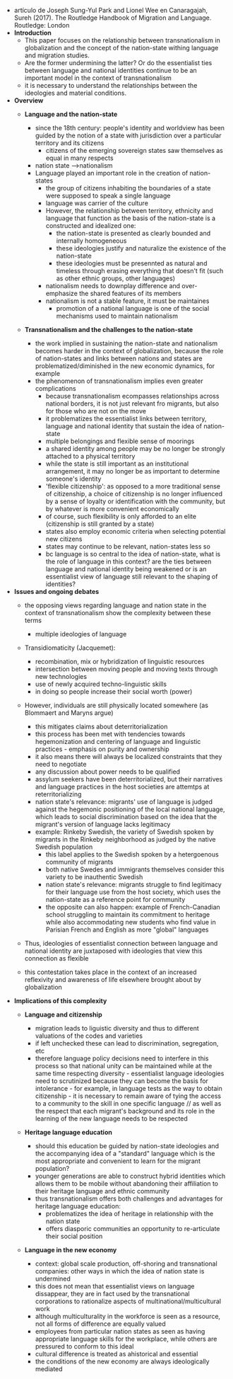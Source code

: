 - artículo de Joseph Sung-Yul Park and Lionel Wee en Canaragajah, Sureh (2017). The Routledge Handbook of Migration and Language. Routledge: London
- **Introduction**
	- This paper focuses on the relationship between transnationalism in globalization and the concept of the nation-state withing language and migration studies.
	- Are the former undermining the latter? Or do the essentialist ties between language and national identities continue to be an important model in the context of transnationalism
	- it is necessary to understand the relationships between the ideologies and material conditions.
- **Overview**
	- **Language and the nation-state**
		- since the 18th century: people's identity and worldview has been guided by the notion of a state with jurisdiction over a particular territory and its citizens 
			- citizens of the emerging sovereign states saw themselves as equal in many respects
		- nation state -->nationalism
		- Language played an important role in the creation of nation-states 
			- the group of citizens inhabiting the boundaries of a state were supposed to speak a single language
			- language was carrier of the culture
			- However, the relationship between territory, ethnicity and language that function as the basis of the nation-state is a constructed and idealized one:
				- the nation-state is presented as clearly bounded and internally homogeneous
				- these ideologies justify and naturalize the existence of the nation-state
				- these ideologies must be presennted as natural and timeless through erasing everything that doesn't fit (such as other ethnic groups, other languages)
			- nationalism needs to downplay difference and over-emphasize the shared features of its members
			- nationalism is not a stable feature, it must be maintaines
				- promotion of a national language is one of the social mechanisms used to maintain nationalism

	- **Transnationalism and the challenges to the nation-state**
		- the work implied in sustaining the nation-state and nationalism becomes harder in the context of globalization, because the role of nation-states and links between nations and states are problematized/diminished in the new economic dynamics, for example
		- the phenomenon of transnationalism implies even greater complications 
			- because transnationalism ecompasses relationships across national borders, it is not just relevant fro migrants, but also for those who are not on the move
			- it problematizes the essentialist links between territory, language and national identity that sustain the idea of nation-state
			- multiple belongings and flexible sense of moorings
			- a shared identity among people may be no longer be strongly attached to a physical territory 
			- while the state is still important as an institutional arrangement, it may no longer be as important to determine someone's identity
			- 'flexible citizenship': as opposed to a more traditional sense of citizenship, a choice of citizenship is no longer influenced by a sense of loyalty or identification with the community, but by whatever is more convenient economically
			- of course, such flexibility is only afforded to an elite (citizenship is still granted by a state)
			- states also employ economic criteria when selecting potential new citizens
			- states may continue to be relevant, nation-states less so
			- bc language is so central to the idea of nation-state, what is the role of language in this context? are the ties between language and national identity being weakened or is an essentialist view of language still relevant to the shaping of identities?
- **Issues and ongoing debates** 
	- the opposing views regarding language and nation state in the context of transnationalism show the complexity between these terms
		- multiple ideologies of language

	- Transidiomaticity (Jacquemet): 
		- recombination, mix or hybridization of linguistic resources
		- intersection between moving people and moving texts through new technologies
		- use of newly acquired techno-linguistic skills
		- in doing so people increase their social worth (power)
	- However, individuals are still physically located somewhere (as Blommaert and Maryns argue)
		- this mitigates claims about deterritorialization
		- 	this process has been met with tendencies towards hegemonization and centering of language and linguistic practices
				- emphasis on purity and ownership
		- it also means there will always be localized constraints that they need to negotiate
		- any discussion about power needs to be qualified
		- assylum seekers have been deterritorialized, but their narratives and language practices in the host societies are attemtps at reterritorializing
		- nation state's relevance: migrants' use of language is judged against the hegemonic positioning of the local national language, which leads to social discrimination based on the idea that the migrant's version of language lacks legitimacy 
		- example: Rinkeby Swedish, the variety of Swedish spoken by migrants in the Rinkeby neighborhood as judged by the native Swedish population
			- this label applies to the Swedish spoken by a hetergoenous community of migrants
			- both native Swedes and immigrants themselves consider this variety to be inauthentic Swedish
			- nation state's relevance:  migrants struggle to find legitimacy for their language use from the host society, which uses the nation-state as a reference point for community
			- the opposite can also happen: example of French-Canadian school struggling to maintain its commitment to heritage while also accommodating new students who find value in Parisian French and English as more "global" languages
	- Thus, ideologies of essentialist connection between language and national identity are juxtaposed with ideologies that view this connection as flexible
	- this contestation takes place in the context of an increased reflexivity and awareness of life elsewhere brought about by globalization 
- **Implications of this complexity**
	- **Language and citizenship**
		- migration leads to liguistic diversity and thus to different valuations of the codes and varieties
		- if left unchecked these can lead to discrimination, segregation, etc
		- therefore language policy decisions need to interfere in this process so that national unity can be maintained while at the same time respecting diversity
				- essentialist language ideologies need to scrutinized because they can become the basis for intolerance
				- for example, in language tests as the way to obtain citizenship
				- it is necessary to remain aware of tying the access to a community to the skill in one specific language // as well as the respect that each migrant's  background and its role in the learning of the new language needs to be respected

	- **Heritage language education**
		- should this education be guided by nation-state ideologies and the accompanying idea of a "standard" language which is the most appropriate and convenient to learn for the migrant population?
		- younger generations are able to construct hybrid identities which allows them to be mobile without abandoning their affiliation to their heritage language and ethnic community
		- thus transnationalism offers both challenges and advantages for heritage language education:
			- problematizes the idea of heritage in relationship with the nation state
			- offers diasporic communities an opportunity to re-articulate their social position

	- **Language in the new economy**
		- context: global scale production, off-shoring and transnational companies: other ways in which the idea of nation state is undermined
		- this does not mean that essentialist views on language dissappear, they are in fact used by the transnational corporations to rationalize aspects of multinational/multicultural work
		- although multiculturality in the workforce is seen as a resource, not all forms of difference are equally valued
		- employees from particular nation states as seen as having appropriate language skills for the workplace, while others are pressured to conform to this ideal
		- cultural difference is treated as ahistorical and essential
		- the conditions of the new economy are always ideologically mediated